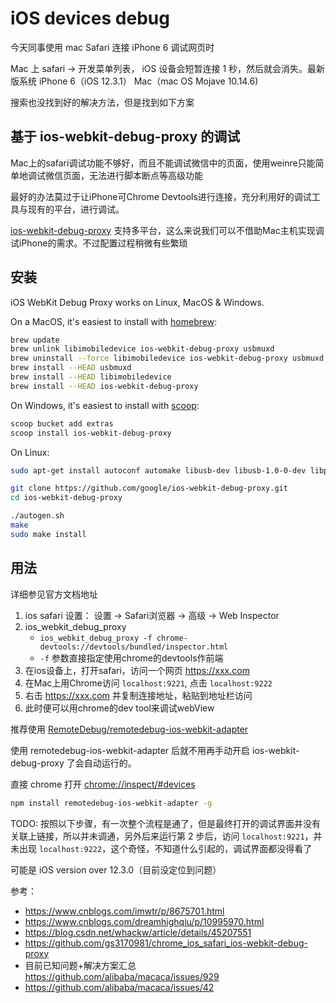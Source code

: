 # iOS devices debug

今天同事使用 mac Safari 连接 iPhone 6 调试网页时

Mac 上 safari -> 开发菜单列表， iOS 设备会短暂连接 1 秒，然后就会消失。最新版系统 iPhone 6（iOS 12.3.1） Mac（mac OS Mojave 10.14.6)

搜索也没找到好的解决方法，但是找到如下方案

## 基于 ios-webkit-debug-proxy 的调试

Mac上的safari调试功能不够好，而且不能调试微信中的页面，使用weinre只能简单地调试微信页面，无法进行脚本断点等高级功能

最好的办法莫过于让iPhone可Chrome Devtools进行连接，充分利用好的调试工具与现有的平台，进行调试。

[ios-webkit-debug-proxy](https://github.com/google/ios-webkit-debug-proxy) 支持多平台，这么来说我们可以不借助Mac主机实现调试iPhone的需求。不过配置过程稍微有些繁琐

## 安装

iOS WebKit Debug Proxy works on Linux, MacOS & Windows.

On a MacOS, it's easiest to install with [homebrew](http://brew.sh/):

```bash
brew update
brew unlink libimobiledevice ios-webkit-debug-proxy usbmuxd
brew uninstall --force libimobiledevice ios-webkit-debug-proxy usbmuxd
brew install --HEAD usbmuxd
brew install --HEAD libimobiledevice
brew install --HEAD ios-webkit-debug-proxy
```

On Windows, it's easiest to install with [scoop](http://scoop.sh/):

```bash
scoop bucket add extras
scoop install ios-webkit-debug-proxy
```

On Linux:

```bash
sudo apt-get install autoconf automake libusb-dev libusb-1.0-0-dev libplist-dev libplist++-dev usbmuxd libtool libimobiledevice-dev

git clone https://github.com/google/ios-webkit-debug-proxy.git
cd ios-webkit-debug-proxy

./autogen.sh
make
sudo make install
```

## 用法

详细参见官方文档地址

1. ios safari 设置： 设置 -> Safari浏览器 -> 高级 -> Web Inspector
2. ios_webkit_debug_proxy
    - `ios_webkit_debug_proxy -f chrome-devtools://devtools/bundled/inspector.html`
    - `-f` 参数直接指定使用chrome的devtools作前端
3. 在ios设备上，打开safari，访问一个网页 https://xxx.com
4. 在Mac上用Chrome访问 `localhost:9221`, 点击 `localhost:9222`
5. 右击 https://xxx.com 并复制连接地址，粘贴到地址栏访问
6. 此时便可以用chrome的dev tool来调试webView

推荐使用 [RemoteDebug/remotedebug-ios-webkit-adapter](https://github.com/RemoteDebug/remotedebug-ios-webkit-adapter)

使用 remotedebug-ios-webkit-adapter 后就不用再手动开启 ios-webkit-debug-proxy 了会自动运行的。

直接 chrome 打开 [chrome://inspect/#devices](chrome://inspect/#devices)

```bash
npm install remotedebug-ios-webkit-adapter -g
```

TODO: 按照以下步骤，有一次整个流程是通了，但是最终打开的调试界面并没有关联上链接，所以并未调通，另外后来运行第 2 步后，访问 `localhost:9221`，并未出现 `localhost:9222`，这个奇怪，不知道什么引起的，调试界面都没得看了

可能是 iOS version over 12.3.0（目前没定位到问题）

参考：

- https://www.cnblogs.com/imwtr/p/8675701.html
- https://www.cnblogs.com/dreamhighqiu/p/10995970.html
- https://blog.csdn.net/whackw/article/details/45207551
- https://github.com/gs3170981/chrome_ios_safari_ios-webkit-debug-proxy
- 目前已知问题+解决方案汇总 https://github.com/alibaba/macaca/issues/929
- https://github.com/alibaba/macaca/issues/42
